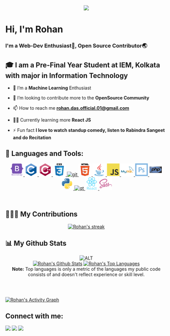 <div align="center">
    <img src="https://dz2cdn1.dzone.com/storage/temp/13990137-code-17.gif" width=300>
</div>
<h1>Hi, I'm Rohan</h1>
<h3>I'm a Web-Dev Enthusiast🦾, Open Source Contributor🌏</h3>


## 🎓 I am a Pre-Final Year Student at IEM, Kolkata with major in Information Technology

- 🌱 I’m a **Machine Learning** Enthusiast

- 👯 I’m looking to contribute more to the **OpenSource Community**

- 📫 How to reach me **rohan.das.official.01@gmail.com**

-  👨‍💻 Currently learning more **React JS**

- ⚡ Fun fact **I love to watch standup comedy, listen to Rabindra Sangeet and do Recitation**

## 🚀 Languages and Tools:

<p align="center"> <a href="https://getbootstrap.com" target="_blank" rel="noreferrer"> <img src="https://raw.githubusercontent.com/devicons/devicon/master/icons/bootstrap/bootstrap-plain-wordmark.svg" alt="bootstrap" width="40" height="40"/> </a> <a href="https://www.cprogramming.com/" target="_blank" rel="noreferrer"> <img src="https://raw.githubusercontent.com/devicons/devicon/master/icons/c/c-original.svg" alt="c" width="40" height="40"/> </a> <a href="https://www.w3schools.com/cpp/" target="_blank" rel="noreferrer"> <img src="https://raw.githubusercontent.com/devicons/devicon/master/icons/cplusplus/cplusplus-original.svg" alt="cplusplus" width="40" height="40"/> </a> <a href="https://www.w3schools.com/css/" target="_blank" rel="noreferrer"> <img src="https://raw.githubusercontent.com/devicons/devicon/master/icons/css3/css3-original-wordmark.svg" alt="css3" width="40" height="40"/> </a> <a href="https://git-scm.com/" target="_blank" rel="noreferrer"> <img src="https://www.vectorlogo.zone/logos/git-scm/git-scm-icon.svg" alt="git" width="40" height="40"/> </a> <a href="https://www.w3.org/html/" target="_blank" rel="noreferrer"> <img src="https://raw.githubusercontent.com/devicons/devicon/master/icons/html5/html5-original-wordmark.svg" alt="html5" width="40" height="40"/> </a> <a href="https://www.java.com" target="_blank" rel="noreferrer"> <img src="https://raw.githubusercontent.com/devicons/devicon/master/icons/java/java-original.svg" alt="java" width="40" height="40"/> </a> <a href="https://developer.mozilla.org/en-US/docs/Web/JavaScript" target="_blank" rel="noreferrer"> <img src="https://raw.githubusercontent.com/devicons/devicon/master/icons/javascript/javascript-original.svg" alt="javascript" width="40" height="40"/> </a> <a href="https://www.mysql.com/" target="_blank" rel="noreferrer"> <img src="https://raw.githubusercontent.com/devicons/devicon/master/icons/mysql/mysql-original-wordmark.svg" alt="mysql" width="40" height="40"/> </a> <a href="https://www.photoshop.com/en" target="_blank" rel="noreferrer"> <img src="https://raw.githubusercontent.com/devicons/devicon/master/icons/photoshop/photoshop-line.svg" alt="photoshop" width="40" height="40"/> </a> <a href="https://www.php.net" target="_blank" rel="noreferrer"> <img src="https://raw.githubusercontent.com/devicons/devicon/master/icons/php/php-original.svg" alt="php" width="40" height="40"/> </a> <a href="https://www.python.org" target="_blank" rel="noreferrer"> <img src="https://raw.githubusercontent.com/devicons/devicon/master/icons/python/python-original.svg" alt="python" width="40" height="40"/> </a> <a href="https://www.qt.io/" target="_blank" rel="noreferrer"> <img src="https://upload.wikimedia.org/wikipedia/commons/0/0b/Qt_logo_2016.svg" alt="qt" width="40" height="40"/> </a> <a href="https://reactjs.org/" target="_blank" rel="noreferrer"> <img src="https://raw.githubusercontent.com/devicons/devicon/master/icons/react/react-original-wordmark.svg" alt="react" width="40" height="40"/> </a> <a href="https://sass-lang.com" target="_blank" rel="noreferrer"> <img src="https://raw.githubusercontent.com/devicons/devicon/master/icons/sass/sass-original.svg" alt="sass" width="40" height="40"/> </a> </p>

<br />


## 🧑🏼‍💻 My Contributions

<p align="center">
    <a href="https://github.com/rohan26062001/github-readme-streak-stats">
        <img title="🔥 Get streak stats for your profile at git.io/streak-stats" alt="Rohan's streak" src="https://github-readme-streak-stats.herokuapp.com/?user=rohan26062001&theme=black-ice&hide_border=true&stroke=0000&background=060A0CD0"/>
    </a>
</p>

## 📊 My Github Stats
<div align="center">
    
  ![ALT](https://komarev.com/ghpvc/?username=rohan26062001&style=plastic&color=green)
    <br/>
    <a href="https://github.com/rohan26062001/github-readme-stats"><img alt="Rohan's Github Stats" src="https://github-readme-stats.vercel.app/api?username=rohan26062001&show_icons=true&count_private=true&theme=react&hide_border=true&bg_color=0D1117" /></a>
  <a href="https://github.com/rohan26062001/github-readme-stats"><img alt="Rohan's Top Languages" src="https://github-readme-stats.vercel.app/api/top-langs/?username=rohan26062001&langs_count=8&count_private=true&layout=compact&theme=react&hide_border=true&bg_color=0D1117" /></a>
  <br/>
  <b>Note:</b> Top languages is only a metric of the languages my public code consists of and doesn't reflect experience or skill level.
</div>

<br/>
<br/>

<a href="https://github.com/rohan26062001/github-readme-activity-graph"><img alt="Rohan's Activity Graph" src="https://activity-graph.herokuapp.com/graph?username=rohan26062001&bg_color=0D1117&color=5BCDEC&line=5BCDEC&point=FFFFFF&hide_border=true" /></a>

## Connect with me:
<p>

<a href = "https://www.linkedin.com/in/rohan-das-3423a5184/"><img src="https://img.icons8.com/fluent/48/000000/linkedin.png"/></a>
<a href = "https://twitter.com/rohanism26"><img src="https://img.icons8.com/fluent/48/000000/twitter.png"/></a>
<a href = "https://www.instagram.com/rohanism26"><img src="https://img.icons8.com/fluent/48/000000/instagram-new.png"/></a>

</p>
